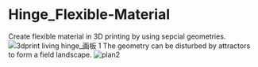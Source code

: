 # Hinge_Flexible-Material
Create flexible material in 3D printing by using sepcial geometries.
![3dprint living hinge_画板 1](https://user-images.githubusercontent.com/120620285/207776145-35caeb1d-d1e2-4d5d-ba52-0d7dea09805c.jpg)
The geometry can be disturbed by attractors to form a field landscape.
![plan2](https://user-images.githubusercontent.com/120620285/207776439-06a894df-a832-48e9-859a-11c096cafd3b.jpg)

